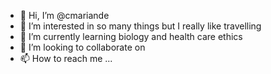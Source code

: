 - 👋 Hi, I’m @cmariande
- 👀 I’m interested in so many things but I really like travelling
- 🌱 I’m currently learning biology and health care ethics
- 💞️ I’m looking to collaborate on
- 📫 How to reach me ...

<!---
cmariande/cmariande is a ✨ special ✨ repository because its `README.md` (this file) appears on your GitHub profile.
You can click the Preview link to take a look at your changes.
--->

